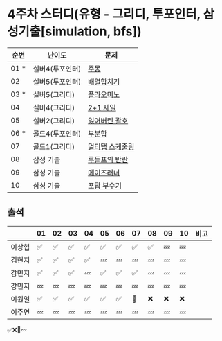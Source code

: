 # 4주차 스터디(유형 - 그리디, 투포인터, 삼성기출[simulation, bfs])
|순번|난이도|문제|
|------|----|---|
|01 *|실버4(투포인터) |[주몽](https://www.acmicpc.net/problem/1940)|
|02  |실버5(투포인터) |[배열합치기](https://www.acmicpc.net/problem/11728)|
|03 *|실버5(그리디)   |[폴라오미노](https://www.acmicpc.net/problem/1343)|
|04  |실버4(그리디)   |[2+1 세일](https://www.acmicpc.net/problem/11508)|
|05  |실버2(그리디)   |[잃어버린 괄호](https://www.acmicpc.net/problem/1541)|
|06 *|골드4(투포인터) |[부분합](https://www.acmicpc.net/problem/1806)|
|07  |골드1(그리디)  |[멀티탭 스케줄링](https://www.acmicpc.net/problem/1700)|
|08  |삼성 기출  |[루돌프의 반란](https://www.codetree.ai/training-field/frequent-problems/problems/rudolph-rebellion/description?page=1&pageSize=20)|
|09  |삼성 기출  |[메이즈러너](https://www.codetree.ai/training-field/frequent-problems/problems/maze-runner/description?page=1&pageSize=20)|
|10  |삼성 기출  |[포탑 부수기](https://www.codetree.ai/training-field/frequent-problems/problems/destroy-the-turret/description?page=1&pageSize=20)|

## 출석

|      |01|02|03|04|05|06|07|08|09|10|비고|
|------|--|--|--|--|--|--|--|--|--|--|:--|
|이상협  |✅|✅|✅|✅|✅|✅|✅|✅|💤|💤|   | 
|김현지  |✅|✅|✅|✅|💤|💤|💤|💤|💤|💤|   | 
|강민지  |✅|✅|✅|💤|✅|✅|✅|💤|💤|💤|   | 
|강민지  |💤|💤|💤|💤|💤|💤|💤|💤|💤|💤|   | 
|이원일  |✅|✅|✅|✅|✅|✅|🥺|❌|❌|❌|   | 
|이주연  |💤|💤|💤|💤|💤|💤|💤|💤|💤|💤|   |

✅❌🥺💤
